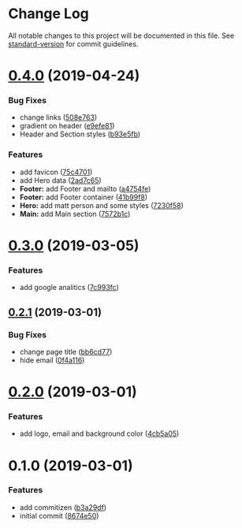 # Change Log

All notable changes to this project will be documented in this file. See [standard-version](https://github.com/conventional-changelog/standard-version) for commit guidelines.

# [0.4.0](https://github.com/applantic/homepage/compare/v0.3.0...v0.4.0) (2019-04-24)


### Bug Fixes

* change links ([508e763](https://github.com/applantic/homepage/commit/508e763))
* gradient on header ([e9efe81](https://github.com/applantic/homepage/commit/e9efe81))
* Header and Section styles ([b93e5fb](https://github.com/applantic/homepage/commit/b93e5fb))


### Features

* add favicon ([75c4701](https://github.com/applantic/homepage/commit/75c4701))
* add Hero data ([2ad7c65](https://github.com/applantic/homepage/commit/2ad7c65))
* **Footer:** add Footer and mailto ([a4754fe](https://github.com/applantic/homepage/commit/a4754fe))
* **Footer:** add Footer container ([41b99f8](https://github.com/applantic/homepage/commit/41b99f8))
* **Hero:** add matt person and some styles ([7230f58](https://github.com/applantic/homepage/commit/7230f58))
* **Main:** add Main section ([7572b1c](https://github.com/applantic/homepage/commit/7572b1c))



# [0.3.0](https://github.com/applantic/homepage/compare/v0.2.1...v0.3.0) (2019-03-05)


### Features

* add google analitics ([7c993fc](https://github.com/applantic/homepage/commit/7c993fc))



## [0.2.1](https://github.com/applantic/homepage/compare/v0.2.0...v0.2.1) (2019-03-01)


### Bug Fixes

* change page title ([bb6cd77](https://github.com/applantic/homepage/commit/bb6cd77))
* hide email ([0f4a116](https://github.com/applantic/homepage/commit/0f4a116))



# [0.2.0](https://github.com/applantic/homepage/compare/v0.1.0...v0.2.0) (2019-03-01)


### Features

* add logo, email and background color ([4cb5a05](https://github.com/applantic/homepage/commit/4cb5a05))



# 0.1.0 (2019-03-01)


### Features

* add commitizen ([b3a29df](https://github.com/applantic/homepage/commit/b3a29df))
* initial commit ([8674e50](https://github.com/applantic/homepage/commit/8674e50))
